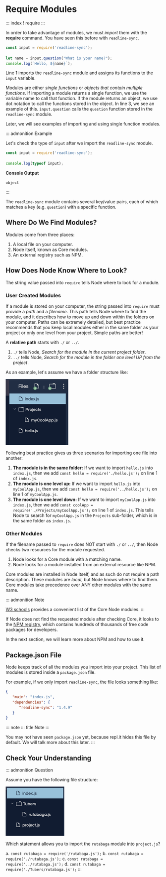 # Require Modules

::: index
! require
:::

In order to take advantage of modules, we must *import* them with the
**require** command. You have seen this before with `readline-sync`.

``` {.js linenos=""}
const input = require('readline-sync');

let name = input.question("What is your name?");
console.log(`Hello, ${name}`);
```

Line 1 imports the `readline-sync` module and assigns its functions to
the `input` variable.

Modules are either *single functions* or *objects that contain multiple
functions*. If importing a module returns a single function, we use the
variable name to call that function. If the module returns an object, we
use dot notation to call the functions stored in the object. In line 3,
we see an example of this. `input.question` calls the `question`
function stored in the `readline-sync` module.

Later, we will see examples of importing and using single function
modules.

::: admonition
Example

Let\'s check the type of `input` after we import the `readline-sync`
module.

``` js
const input = require('readline-sync');

console.log(typeof input);
```

**Console Output**

    object
:::

The `readline-sync` module contains several key/value pairs, each of
which matches a key (e.g. `question`) with a specific function.

## Where Do We Find Modules?

Modules come from three places:

1.  A local file on your computer.
2.  Node itself, known as Core modules.
3.  An external registry such as NPM.

## How Does Node Know Where to Look?

The string value passed into `require` tells Node where to look for a
module.

### User Created Modules

If a module is stored on your computer, the string passed into `require`
must provide a *path* and a *filename*. This path tells Node where to
find the module, and it describes how to move up and down within the
folders on your computer. Paths can be extremely detailed, but best
practice recommends that you keep local modules either in the same
folder as your project or only one level from your project. Simple paths
are better!

A **relative path** starts with `./` or `../`.

1.  `./` tells Node, *Search for the module in the current project
    folder*.
2.  `../` tells Node, *Search for the module in the folder one level UP
    from the project*.

As an example, let\'s assume we have a folder structure like:

![](./figures/path-example.png)

Following best practice gives us three scenarios for importing one file
into another:

1.  **The module is in the same folder:** If we want to import
    `hello.js` into `index.js`, then we add
    `const hello = require('./hello.js');` on line 1 of `index.js`.
2.  **The module is one level up:** If we want to import `hello.js` into
    `myCoolApp.js`, then we add `const hello = require('../hello.js');`
    on line 1 of `myCoolApp.js`.
3.  **The module is one level down:** If we want to import
    `myCoolApp.js` into `index.js`, then we add
    `const coolApp = require('./Projects/myCoolApp.js');` on line 1 of
    `index.js`. This tells Node to search for `myCoolApp.js` in the
    `Projects` sub-folder, which is in the same folder as `index.js`.

### Other Modules

If the filename passed to `require` does NOT start with `./` or `../`,
then Node checks two resources for the module requested.

1.  Node looks for a Core module with a matching name.
2.  Node looks for a module installed from an external resource like
    NPM.

Core modules are installed in Node itself, and as such do not require a
path description. These modules are *local*, but Node knows where to
find them. Core modules take precedence over ANY other modules with the
same name.

::: admonition
Note

[W3 schools](https://www.w3schools.com/nodejs/ref_modules.asp) provides
a convenient list of the Core Node modules.
:::

If Node does not find the requested module after checking Core, it looks
to the [NPM registry](https://docs.npmjs.com/about-npm/), which contains
hundreds of thousands of free code packages for developers.

In the next section, we will learn more about NPM and how to use it.

## Package.json File

Node keeps track of all the modules you import into your project. This
list of modules is stored inside a `package.json` file.

For example, if we only import `readline-sync`, the file looks something
like:

``` {.json linenos=""}
{
   "main": "index.js",
   "dependencies": {
      "readline-sync": "1.4.9"
   }
}
```

::: note
::: title
Note
:::

You may not have seen `package.json` yet, because repl.it hides this
file by default. We will talk more about this later.
:::

## Check Your Understanding

::: admonition
Question

Assume you have the following file structure:

![](./figures/requireCC.png)

Which statement allows you to import the `rutabaga` module into
`project.js`?

a.  `const rutabaga = require('/rutabaga.js');`
b.  `const rutabaga = require('./rutabaga.js');`
c.  `const rutabaga = require('../rutabaga.js');`
d.  `const rutabaga = require('./Tubers/rutabaga.js');`
:::
